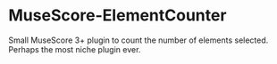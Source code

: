 # MuseScore-ElementCounter
Small MuseScore 3+ plugin to count the number of elements selected. Perhaps the most niche plugin ever.
